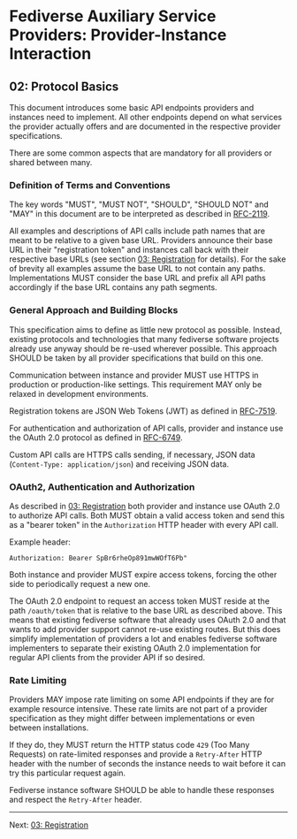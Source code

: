 # Fediverse Auxiliary Service Providers: Provider-Instance Interaction

## 02: Protocol Basics

This document introduces some basic API endpoints providers and
instances need to implement. All other endpoints depend on what services
the provider actually offers and are documented in the respective
provider specifications.

There are some common aspects that are mandatory for all providers or
shared between many.

### Definition of Terms and Conventions

The key words "MUST", "MUST NOT", "SHOULD", "SHOULD NOT" and "MAY" in
this document are to be interpreted as described in
[RFC-2119](https://tools.ietf.org/html/rfc2119.html).

All examples and descriptions of API calls include path names that are
meant to be relative to a given base URL. Providers announce their base
URL in their "registration token" and instances call back with their
respective base URLs (see section [03: Registration](registration.md)
for details). For the sake of brevity all examples assume the base URL
to not contain any paths. Implementations MUST consider the base URL
and prefix all API paths accordingly if the base URL contains any path
segments.

### General Approach and Building Blocks

This specification aims to define as little new protocol as possible.
Instead, existing protocols and technologies that many fediverse
software projects already use anyway should be re-used wherever
possible. This approach SHOULD be taken by all provider specifications
that build on this one.

Communication between instance and provider MUST use HTTPS in production
or production-like settings. This requirement MAY only be relaxed in
development environments.

Registration tokens are JSON Web Tokens (JWT) as defined in
[RFC-7519](https://datatracker.ietf.org/doc/html/rfc7519).

For authentication and authorization of API calls, provider and instance
use the OAuth 2.0 protocol as defined in
[RFC-6749](https://tool.ietf.org/html/rfc6749.html).

Custom API calls are HTTPS calls sending, if necessary, JSON data
(`Content-Type: application/json`) and receiving JSON data.

### OAuth2, Authentication and Authorization

As described in [03: Registration](registration.md) both provider and
instance use OAuth 2.0 to authorize API calls. Both MUST obtain a valid
access token and send this as a "bearer token" in the `Authorization`
HTTP header with every API call.

Example header:

```http
Authorization: Bearer SpBr6rheOp891mwWOfT6Pb"
```

Both instance and provider MUST expire access tokens, forcing the other
side to periodically request a new one.

The OAuth 2.0 endpoint to request an access token MUST reside at the
path `/oauth/token` that is relative to the base URL as described
above. This means that existing fediverse software that already uses
OAuth 2.0 and that wants to add provider support cannot re-use existing
routes. But this does simplify implementation of providers a lot and
enables fediverse software implementers to separate their existing OAuth
2.0 implementation for regular API clients from the provider API if so
desired.

### Rate Limiting

Providers MAY impose rate limiting on some API endpoints if they are for
example resource intensive. These rate limits are not part of a provider
specification as they might differ between implementations or even
between installations.

If they do, they MUST return the HTTP status code `429` (Too Many
Requests) on rate-limited responses and provide a `Retry-After` HTTP
header with the number of seconds the instance needs to wait before it
can try this particular request again.

Fediverse instance software SHOULD be able to handle these responses and
respect the `Retry-After` header.

---

Next: [03: Registration](registration.md)
